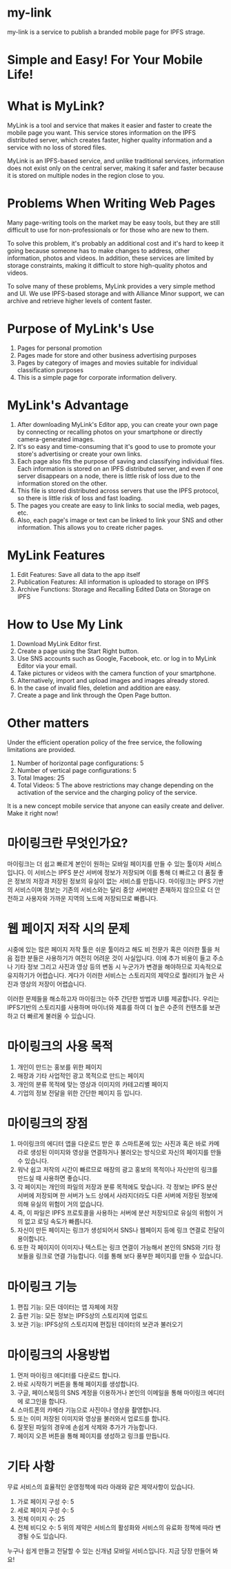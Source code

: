 # my-link
my-link is a service to publish a branded mobile page for IPFS strage.

# Simple and Easy! For Your Mobile Life!


# What is MyLink?

MyLink is a tool and service that makes it easier and faster to create the mobile page you want.
This service stores information on the IPFS distributed server, which creates faster, higher quality information and a service with no loss of stored files.

MyLink is an IPFS-based service, and unlike traditional services, information does not exist only on the central server, making it safer and faster because it is stored on multiple nodes in the region close to you.


# Problems When Writing Web Pages

Many page-writing tools on the market may be easy tools, but they are still difficult to use for non-professionals or for those who are new to them.

To solve this problem, it's probably an additional cost and it's hard to keep it going because someone has to make changes to address, other information, photos and videos. In addition, these services are limited by storage constraints, making it difficult to store high-quality photos and videos.

To solve many of these problems, MyLink provides a very simple method and UI.
We use IPFS-based storage and with Alliance Minor support, we can archive and retrieve higher levels of content faster.

# Purpose of MyLink's Use

1. Pages for personal promotion
2. Pages made for store and other business advertising purposes
3. Pages by category of images and movies suitable for individual classification purposes
4. This is a simple page for corporate information delivery.

# MyLink's Advantage

1. After downloading MyLink's Editor app, you can create your own page by connecting or recalling photos on your smartphone or directly camera-generated images.
2. It's so easy and time-consuming that it's good to use to promote your store's advertising or create your own links.
3. Each page also fits the purpose of saving and classifying individual files. Each information is stored on an IPFS distributed server, and even if one server disappears on a node, there is little risk of loss due to the information stored on the other.
4. This file is stored distributed across servers that use the IPFS protocol, so there is little risk of loss and fast loading.
5. The pages you create are easy to link links to social media, web pages, etc.
6. Also, each page's image or text can be linked to link your SNS and other information. This allows you to create richer pages.

# MyLink Features

1. Edit Features: Save all data to the app itself
2. Publication Features: All information is uploaded to storage on IPFS
3. Archive Functions: Storage and Recalling Edited Data on Storage on IPFS

# How to Use My Link

1. Download MyLink Editor first.
2. Create a page using the Start Right button.
3. Use SNS accounts such as Google, Facebook, etc. or log in to MyLink Editor via your email.
4. Take pictures or videos with the camera function of your smartphone.
5. Alternatively, import and upload images and images already stored.
6. In the case of invalid files, deletion and addition are easy.
7. Create a page and link through the Open Page button.

# Other matters

Under the efficient operation policy of the free service, the following limitations are provided.
1. Number of horizontal page configurations: 5
2. Number of vertical page configurations: 5
3. Total Images: 25
4. Total Videos: 5
The above restrictions may change depending on the activation of the service and the charging policy of the service.

It is a new concept mobile service that anyone can easily create and deliver. Make it right now!



# 마이링크란 무엇인가요?

마이링크는 더 쉽고 빠르게 본인이 원하는 모바일 페이지를 만들 수 있는 툴이자 서비스 입니다. 이 서비스는 IPFS 분산 서버에 정보가 저장되며 이를 통해 더 빠르고 더 품질 좋은 정보의 저장과 저장된 정보의 유실이 없는 서비스를 만듭니다.
마이링크는 IPFS 기반의 서비스이며 정보는 기존의 서비스와는 달리 중앙 서버에만 존재하지 않으므로 더 안전하고 사용자와 가까운 지역의 노드에 저장되므로 빠릅니다.

# 웹 페이지 저작 시의 문제

시중에 있는 많은 페이지 저작 툴은 쉬운 툴이라고 해도 비 전문가 혹은 이러한 툴을 처음 접한 분들은 사용하기가 여전히 어려운 것이 사실입니다. 이에 추가 비용이 들고 주소나 기타 정보 그리고 사진과 영상 등의 변동 시 누군가가 변경을 해야하므로 지속적으로 유지하기가 어렵습니다. 게다가 이러한 서비스는 스토리지의 제약으로 퀄러티가 높은 사진과 영상의 저장이 어렵습니다.

이러한 문제들을 해소하고자 마이링크는 아주 간단한 방법과 UI를 제공합니다. 
우리는 IPFS기반의 스토리지를 사용하며 마이너와 제휴를 하여 더 높은 수준의 컨텐츠를 보관하고 더 빠르게 불러올 수 있습니다.

# 마이링크의 사용 목적
1.   개인이 만드는 홍보를 위한 페이지
2.   매장과 기타 사업적인 광고 목적으로 만드는 페이지
3.   개인의 분류 목적에 맞는 영상과 이미지의 카테고리별 페이지
4.   기업의 정보 전달을 위한 간단한 페이지 등 입니다.

# 마이링크의 장점
1.   마이링크의 에디터 앱을 다운로드 받은 후 스마트폰에 있는 사진과 혹은 바로 카메라로 생성된 이미지와 영상을 연결하거나 불러오는 방식으로 자신의 페이지를 만들 수 있습니다.
2.   워낙 쉽고 저작의 시간이 빠르므로 매장의 광고 홍보의 목적이나 자신만의 링크를 만드실 때 사용하면 좋습니다.
3.   각 페이지는 개인의 파일의 저장과 분류 목적에도 맞습니다. 각 정보는 IPFS 분산 서버에 저장되며 한 서버가 노드 상에서 사라지더라도 다른 서버에 저장된 정보에 의해 유실의 위험이 거의 없습니다.
4.   즉, 이 파일은 IPFS 프로토콜을 사용하는 서버에 분산 저장되므로 유실의 위험이 거의 없고 로딩 속도가 빠릅니다.
5.   자신이 만든 페이지는 링크가 생성되어서 SNS나 웹페이지 등에 링크 연결로 전달이 용이합니다.
6.   또한 각 페이지이 이미지나 텍스트는 링크 연결이 가능해서 본인의 SNS와 기타 정보들을 링크로 연결 가능합니다. 이를 통해 보다 풍부한 페이지를 만들 수 있습니다.

# 마이링크 기능
1.   편집 기능: 모든 데이터는 앱 자체에 저장
2.   출판 기능: 모든 정보는 IPFS상의 스토리지에 업로드
3.   보관 기능: IPFS상의 스토리지에 편집된 데이터의 보관과 불러오기

# 마이링크의 사용방법
1.   먼저 마이링크 에디터를 다운로드 합니다.
2.   바로 시작하기 버튼을 통해 페이지를 생성합니다.
3.   구글, 페이스북등의 SNS 계정을 이용하거나 본인의 이메일을 통해 마이링크 에디터에 로그인을 합니다.
4.   스마트폰의 카메라 기능으로 사진이나 영상을 촬영합니다.
5.   또는 이미 저장된 이미지와 영상을 불러와서 업로드를 합니다.
6.   잘못된 파일의 경우에 손쉽게 삭제와 추가가 가능합니다.
7.   페이지 오픈 버튼을 통해 페이지를 생성하고 링크를 만듭니다.

# 기타 사항
무료 서비스의 효율적인 운영정책에 따라 아래와 같은 제약사항이 있습니다.
1.   가로 페이지 구성 수: 5
2.   세로 페이지 구성 수: 5
3.   전체 이미지 수: 25
4.   전체 비디오 수: 5
    위의 제약은 서비스의 활성화와 서비스의 유료화 정책에 따라 변경될 수도 있습니다.

누구나 쉽게 만들고 전달할 수 있는 신개념 모바일 서비스입니다. 지금 당장 만들어 봐요! 
